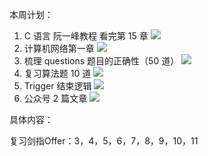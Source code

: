 本周计划：

1. C 语言 阮一峰教程 看完第 15 章 ![](https://progress-bar.dev/0/?title=Progress&width=120&color=babaca)
2. 计算机网络第一章 ![](https://progress-bar.dev/0/?title=Progress&width=120&color=babaca)
3. 梳理 questions 题目的正确性（50 道） ![](https://progress-bar.dev/0/?title=Progress&width=120&color=babaca)
4. 复习算法题 10 道 ![](https://progress-bar.dev/0/?title=Progress&width=120&color=babaca)
5. Trigger 结束逻辑 ![](https://progress-bar.dev/0/?title=Progress&width=120&color=babaca)
6. 公众号 2 篇文章 ![](https://progress-bar.dev/0/?title=Progress&width=120&color=babaca)


具体内容：

复习剑指Offer：3，4，5，6，7，8，9，10，11